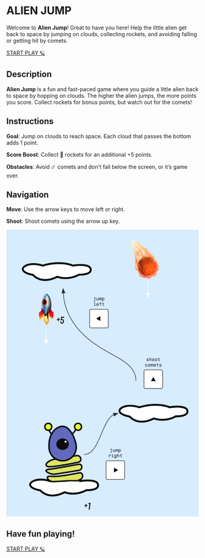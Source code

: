 # ALIEN JUMP

Welcome to **Alien Jump**! Great to have you here!
Help the little alien get back to space by jumping on clouds, collecting rockets, and avoiding falling or getting hit by comets.

[START PLAY 🪐](https://nathidaum.github.io/alien-jump-game/)

## Description

**Alien Jump** is a fun and fast-paced game where you guide a little alien back to space by hopping on clouds. The higher the alien jumps, the more points you score. Collect rockets for bonus points, but watch out for the comets!

## Instructions

**Goal**: Jump on clouds to reach space. Each cloud that passes the bottom adds 1 point.

**Score Boost**: Collect 🚀 rockets for an additional +5 points.

**Obstacles**: Avoid ☄️ comets and don't fall below the screen, or it’s game over.

## Navigation

**Move**: Use the arrow keys to move left or right.

**Shoot**: Shoot comets using the arrow up key.

![Instructions](./images/instructions.png)

## Have fun playing!

[START PLAY 🪐](https://nathidaum.github.io/alien-jump-game/)